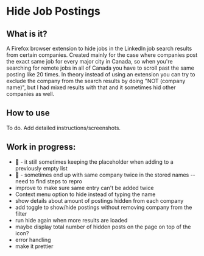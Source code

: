 # Hide Job Postings

## What is it?

A Firefox browser extension to hide jobs in the LinkedIn job search results from certain companies.
Created mainly for the case where companies post the exact same job for every major city in Canada, so when you're searching for remote jobs in all of Canada you have to scroll past the same posting like 20 times.
In theory instead of using an extension you can try to exclude the company from the search results by doing "NOT (company name)", but I had mixed results with that and it sometimes hid other companies as well.

## How to use

To do. Add detailed instructions/screenshots.

## Work in progress:

- :bug: - it still sometimes keeping the placeholder when adding to a previously empty list
- :bug: - sometimes end up with same company twice in the stored names -- need to find steps to repro
- improve to make sure same entry can't be added twice
- Context menu option to hide instead of typing the name
- show details about amount of postings hidden from each company
- add toggle to show/hide postings without removing company from the filter
- run hide again when more results are loaded
- maybe display total number of hidden posts on the page on top of the icon?
- error handling
- make it prettier
